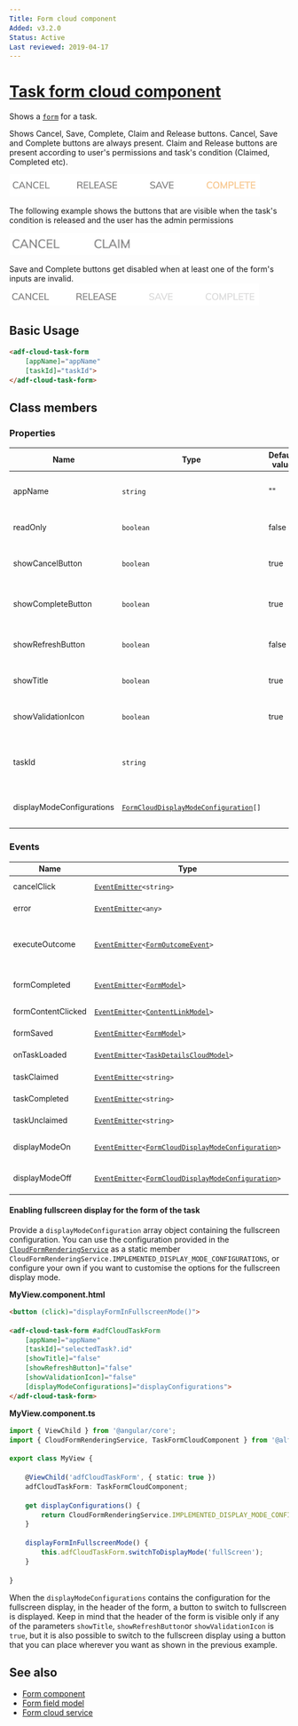 ```yaml
---
Title: Form cloud component
Added: v3.2.0
Status: Active
Last reviewed: 2019-04-17
---
```


# [Task form cloud component](../../../lib/process-services-cloud/src/lib/task/task-form/components/task-form-cloud.component.ts "Defined in task-form-cloud.component.ts")

Shows a [`form`](../../../lib/process-services-cloud/src/lib/form/models/form-cloud.model.ts) for a task.

Shows Cancel, Save, Complete, Claim and Release buttons. Cancel, Save and Complete buttons are always present. Claim and Release buttons are present according to user's permissions and task's condition (Claimed, Completed etc).

![Task form cloud component screenshot](../../docassets/images/adf-task-form-cloud-1.png)

The following example shows the buttons that are visible when the task's condition is released and the user has the admin permissions

![Task form cloud component screenshot](../../docassets/images/adf-task-form-cloud-3.png)

Save and Complete buttons get disabled when at least one of the form's inputs are invalid.
![Task form cloud component screenshot](../../docassets/images/adf-task-form-cloud-2.png)

## Basic Usage

```html
<adf-cloud-task-form 
    [appName]="appName"
    [taskId]="taskId">
</adf-cloud-task-form>
```

## Class members

### Properties

| Name | Type | Default value | Description |
| ---- | ---- | ------------- | ----------- |
| appName | `string` | "" | App id to fetch corresponding form and values. |
| readOnly | `boolean` | false | Toggle readonly state of the task. |
| showCancelButton | `boolean` | true | Toggle rendering of the `Cancel` button. |
| showCompleteButton | `boolean` | true | Toggle rendering of the `Complete` button. |
| showRefreshButton | `boolean` | false | Toggle rendering of the `Refresh` button. |
| showTitle | `boolean` | true | Toggle rendering of the form title. |
| showValidationIcon | `boolean` | true | Toggle rendering of the `Validation` icon. |
| taskId | `string` |  | Task id to fetch corresponding form and values. |
| displayModeConfigurations | [`FormCloudDisplayModeConfiguration`](../../../lib/process-services-cloud/src/lib/services/form-fields.interfaces.ts)`[]` |  | The available display configurations for the form |

### Events

| Name | Type | Description |
| ---- | ---- | ----------- |
| cancelClick | [`EventEmitter`](https://angular.io/api/core/EventEmitter)`<string>` | Emitted when the cancel button is clicked. |
| error | [`EventEmitter`](https://angular.io/api/core/EventEmitter)`<any>` | Emitted when any error occurs. |
| executeOutcome | [`EventEmitter`](https://angular.io/api/core/EventEmitter)`<`[`FormOutcomeEvent`](../../../lib/core/src/lib/form/components/widgets/core/form-outcome-event.model.ts)`>` | Emitted when any outcome is executed. Default behaviour can be prevented via `event.preventDefault()`. |
| formCompleted | [`EventEmitter`](https://angular.io/api/core/EventEmitter)`<`[`FormModel`](../../../lib/core/src/lib/form/components/widgets/core/form.model.ts)`>` | Emitted when the form is submitted with the `Complete` outcome. |
| formContentClicked | [`EventEmitter`](https://angular.io/api/core/EventEmitter)`<`[`ContentLinkModel`](../../../lib/core/src/lib/form/components/widgets/core/content-link.model.ts)`>` | Emitted when form content is clicked. |
| formSaved | [`EventEmitter`](https://angular.io/api/core/EventEmitter)`<`[`FormModel`](../../../lib/core/src/lib/form/components/widgets/core/form.model.ts)`>` | Emitted when the form is saved. |
| onTaskLoaded | [`EventEmitter`](https://angular.io/api/core/EventEmitter)`<`[`TaskDetailsCloudModel`](../../../lib/process-services-cloud/src/lib/task/start-task/models/task-details-cloud.model.ts)`>` | Emitted when a task is loaded\`. |
| taskClaimed | [`EventEmitter`](https://angular.io/api/core/EventEmitter)`<string>` | Emitted when the task is claimed. |
| taskCompleted | [`EventEmitter`](https://angular.io/api/core/EventEmitter)`<string>` | Emitted when the task is completed. |
| taskUnclaimed | [`EventEmitter`](https://angular.io/api/core/EventEmitter)`<string>` | Emitted when the task is unclaimed. |
| displayModeOn | [`EventEmitter`](https://angular.io/api/core/EventEmitter)`<`[`FormCloudDisplayModeConfiguration`](../../../lib/process-services-cloud/src/lib/services/form-fields.interfaces.ts)`>` | Emitted when a display mode configuration is turned on. |
| displayModeOff | [`EventEmitter`](https://angular.io/api/core/EventEmitter)`<`[`FormCloudDisplayModeConfiguration`](../../../lib/process-services-cloud/src/lib/services/form-fields.interfaces.ts)`>` | Emitted when a display mode configuration is turned off. |

#### Enabling fullscreen display for the form of the task

Provide a `displayModeConfiguration` array object containing the fullscreen configuration. You can use the configuration provided in the [`CloudFormRenderingService`](../../../lib/process-services-cloud/src/lib/form/components/cloud-form-rendering.service.ts) as a static member `CloudFormRenderingService.IMPLEMENTED_DISPLAY_MODE_CONFIGURATIONS`, or configure your own if you want to customise the options for the fullscreen display mode.

**MyView.component.html**

```html
<button (click)="displayFormInFullscreenMode()">

<adf-cloud-task-form #adfCloudTaskForm
    [appName]="appName"
    [taskId]="selectedTask?.id"
    [showTitle]="false"
    [showRefreshButton]="false"
    [showValidationIcon]="false"
    [displayModeConfigurations]="displayConfigurations">
</adf-cloud-task-form>
```

**MyView.component.ts**

```ts
import { ViewChild } from '@angular/core';
import { CloudFormRenderingService, TaskFormCloudComponent } from '@alfresco/adf-process-services-cloud';

export class MyView {

    @ViewChild('adfCloudTaskForm', { static: true })
    adfCloudTaskForm: TaskFormCloudComponent;

    get displayConfigurations() {
        return CloudFormRenderingService.IMPLEMENTED_DISPLAY_MODE_CONFIGURATIONS;
    }

    displayFormInFullscreenMode() {
        this.adfCloudTaskForm.switchToDisplayMode('fullScreen');
    }

}
```

When the `displayModeConfigurations` contains the configuration for the fullscreen display, in the header of the form, a button to switch to fullscreen is displayed. Keep in mind that the header of the form is visible only if any of the parameters `showTitle`, `showRefreshButton`or `showValidationIcon` is `true`, but it is also possible to switch to the fullscreen display using a button that you can place wherever you want as shown in the previous example.

## See also

-   [Form component](./form-cloud.component.md)
-   [Form field model](../../core/models/form-field.model.md)
-   [Form cloud service](../services/form-cloud.service.md)
